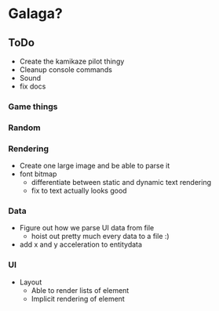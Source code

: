 # Galaga? 

## ToDo
* Create the kamikaze pilot thingy
* Cleanup console commands
* Sound
* fix docs

### Game things

### Random

### Rendering
* Create one large image and be able to parse it
* font bitmap
    * differentiate between static and dynamic text rendering
    * fix to text actually looks good

### Data
* Figure out how we parse UI data from file
    * hoist out pretty much every data to a file :)
* add x and y acceleration to entitydata

### UI
* Layout
  * Able to render lists of element
  * Implicit rendering of element
